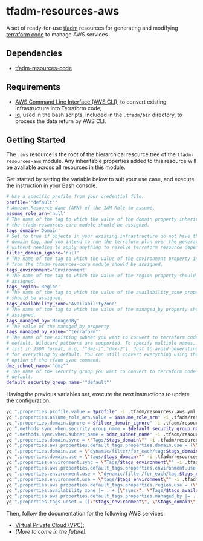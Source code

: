 # tfadm-resources-aws

A set of ready-for-use [tfadm](https://github.com/nuncard/tfadm) resources for generating and modifying [terraform code](https://developer.hashicorp.com/terraform) to manage AWS services.

## Dependencies

- [tfadm-resources-code](../README.md)

## Requirements

- [AWS Command Line Interface (AWS CLI)](https://aws.amazon.com/cli/), to convert existing infrastructure into Terraform code;
- [jq](https://jqlang.github.io/jq/download/), used in the bash scripts, included in the `.tfadm/bin` directory, to process the data return by AWS CLI.

## Getting Started

The `.aws` resource is the root of the hierarchical resource tree of the `tfadm-resources-aws` module. Any inheritable properties added to this resource will be available across all resources in this module.

Get started by setting the variable below to suit your use case, and execute the instruction in your Bash console.

```bash
# Use a specific profile from your credential file.
profile='"default"'
# Amazon Resource Name (ARN) of the IAM Role to assume.
assume_role_arn='null'
# The name of the tag to which the value of the domain property inherited from
# the tfadm-resources-core module should be assigned.
tags_domain='Domain'
# Set to true if objects in your existing infrastructure do not have the
# domain tag, and you intend to run the terraform plan over the generated code
# without needing to apply anything to resolve terraform resource dependencies.
filter_domain_ignore='null'
# The name of the tag to which the value of the environment property inherited
# from the tfadm-resources-core module should be assigned.
tags_environment='Environment'
# The name of the tag to which the value of the region property should be
# assigned.
tags_region='Region'
# The name of the tag to which the value of the availability_zone property
# should be assigned.
tags_availability_zone='AvailabilityZone'
# The name of the tag to which the value of the managed_by property should be
# assigned.
tags_managed_by='ManagedBy'
# The value of the managed_by property
tags_managed_by_value='"terraform"'
# The name of the existing subnet you want to convert to terraform code by
# default. Wildcard patterns are supported. To specify multiple names, use a
# list in JSON format, e.g, ["dmz-1","dmx-2"]. Just to avoid generating the code
# for everything by default. You can still convert everything using the --force
# option of the tfadm sync command.
dmz_subnet_name='"dmz"'
# The name of the security group you want to convert to terraform code by
# default.
default_security_group_name='"default"'
```

Having the previous variables set, execute the next instructions to update the configuration.

```bash
yq ".properties.profile.value = $profile" -i .tfadm/resources/.aws.yml && \
yq ".properties.assume_role_arn.value = $assume_role_arn" -i .tfadm/resources/.providers.yml && \
yq ".properties.domain.ignore = $filter_domain_ignore" -i .tfadm/resources/.filter/tags.yml && \
yq ".methods.sync.when.security_group_name = $default_security_group_name" -i .tfadm/resources/security-group.yml && \
yq ".methods.sync.when.subnet_name = $dmz_subnet_name" -i .tfadm/resources/subnet.yml && \
yq ".properties.domain.sync = \"Tags/$tags_domain\"" -i .tfadm/resources/.tags-all.yml && \
yq ".properties.aws.properties.default_tags.properties.domain.use = (\"$tags_domain\" | select(. != \"domain\") // null)" -i .tfadm/resources/.providers.yml && \
yq ".properties.domain.use = \"dynamic/filter/for_each/tag:$tags_domain\"" -i .tfadm/resources/.filter/dynamic.yml && \
yq ".properties.domain.use = \"tags/$tags_domain\"" -i .tfadm/resources/.filter/tags.yml && \
yq ".properties.environment.sync = \"Tags/$tags_environment\"" -i .tfadm/resources/.tags-all.yml && \
yq ".properties.aws.properties.default_tags.properties.environment.use = (\"$tags_environment\" | select(. != \"environment\") // null)" -i .tfadm/resources/.providers.yml && \
yq ".properties.environment.use = \"dynamic/filter/for_each/tag:$tags_environment\"" -i .tfadm/resources/.filter/dynamic.yml && \
yq ".properties.environment.use = \"tags/$tags_environment\"" -i .tfadm/resources/.filter/tags.yml && \
yq ".properties.aws.properties.default_tags.properties.region.use = (\"$tags_region\" | select(. != \"region\") // null)" -i .tfadm/resources/.providers.yml && \
yq ".properties.availability_zone |= . + {\"sync\": \"Tags/$tags_availability_zone\", \"use\": \"tags/$tags_availability_zone\"}" -i .tfadm/resources/.subnet/tags-all.yml && \
yq ".properties.aws.properties.default_tags.properties.managed_by |= . + {\"use\": (\"$tags_managed_by\" | select(. != \"managed_by\") // null), \"value\": $tags_managed_by_value}" -i .tfadm/resources/.providers.yml && \
yq ".properties.tags.unset = ([\"$tags_environment\", \"$tags_domain\", \"$tags_managed_by\", \"$tags_region\"] | sort)" -i .tfadm/resources/.tags-all.yml
```

Then, follow the documentation for the following AWS services:

- [Virtual Private Cloud (VPC)](vpc.md);
-  *(More to come in the future).*

